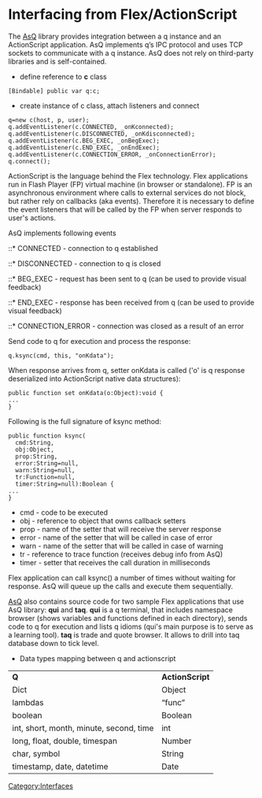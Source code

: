 # Interfacing from Flex/ActionScript

The <i class="fab fa-github"></i> [AsQ](https://github.com/kxcontrib/aboudarov) library provides integration between a q instance and an ActionScript application. AsQ implements q’s IPC protocol and uses TCP sockets to communicate with a q instance. AsQ does not rely on third-party libraries and is self-contained.

-   define reference to **c** class

<!-- -->

    [Bindable] public var q:c;

-   create instance of c class, attach listeners and connect

<!-- -->

    q=new c(host, p, user);
    q.addEventListener(c.CONNECTED, _onKconnected);
    q.addEventListener(c.DISCONNECTED, _onKdisconnected);
    q.addEventListener(c.BEG_EXEC, _onBegExec);
    q.addEventListener(c.END_EXEC, _onEndExec);
    q.addEventListener(c.CONNECTION_ERROR, _onConnectionError);
    q.connect();

ActionScript is the language behind the Flex technology. Flex applications run in Flash Player (FP) virtual machine (in browser or standalone). FP is an asynchronous environment where calls to external services do not block, but rather rely on callbacks (aka events). Therefore it is necessary to define the event listeners that will be called by the FP when server responds to user's actions.

AsQ implements following events

::\* CONNECTED - connection to q established

::\* DISCONNECTED - connection to q is closed

::\* BEG\_EXEC - request has been sent to q (can be used to provide visual feedback)

::\* END\_EXEC - response has been received from q (can be used to provide visual feedback)

::\* CONNECTION\_ERROR - connection was closed as a result of an error

Send code to q for execution and process the response:

    q.ksync(cmd, this, "onKdata");

When response arrives from q, setter onKdata is called ('o' is q response deserialized into ActionScript native data structures):

    public function set onKdata(o:Object):void {
    ...
    }

Following is the full signature of ksync method:

    public function ksync(
      cmd:String,
      obj:Object,
      prop:String,
      error:String=null,
      warn:String=null,
      tr:Function=null,
      timer:String=null):Boolean {
    ...
    }

-   cmd - code to be executed
-   obj - reference to object that owns callback setters
-   prop - name of the setter that will receive the server response
-   error - name of the setter that will be called in case of error
-   warn - name of the setter that will be called in case of warning
-   tr - reference to trace function (receives debug info from AsQ)
-   timer - setter that receives the call duration in milliseconds

Flex application can call ksync() a number of times without waiting for response. AsQ will queue up the calls and execute them sequentially.

[AsQ](https://github.com/kxcontrib/aboudarov) also contains source code for two sample Flex applications that use AsQ library: **qui** and **taq**. **qui** is a q terminal, that includes namespace browser (shows variables and functions defined in each directory), sends code to q for execution and lists q idioms (qui's main purpose is to serve as a learning tool). **taq** is trade and quote browser. It allows to drill into taq database down to tick level.

-   Data types mapping between q and actionscript

|                                         |                  |
|-----------------------------------------|------------------|
| **Q**                                   | **ActionScript** |
| Dict                                    | Object           |
| lambdas                                 | “func”           |
| boolean                                 | Boolean          |
| int, short, month, minute, second, time | int              |
| long, float, double, timespan           | Number           |
| char, symbol                            | String           |
| timestamp, date, datetime               | Date             |

<Category:Interfaces>
